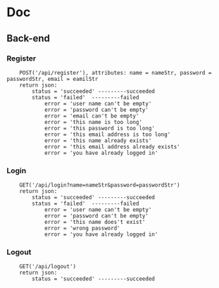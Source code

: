 # Doc

## Back-end

### Register
        POST('/api/register'), attributes: name = nameStr, password = passwordStr, email = eamilStr
        return json:
            status = 'succeeded' ---------succeeded
            status = 'failed'  ---------failed
                error = 'user name can't be empty'
                error = 'password can't be empty' 
                error = 'email can't be empty'
                error = 'this name is too long'
                error = 'this password is too long'
                error = 'this email address is too long'
                error = 'this name already exists'
                error = 'this email address already exists'
                error = 'you have already logged in'

### Login
        GET('/api/login?name=nameStr&password=passwordStr')
        return json:
            status = 'succeeded' ---------succeeded
            status = 'failed'  ---------failed
                error = 'user name can't be empty'
                error = 'password can't be empty' 
                error = 'this name does't exist'
                error = 'wrong password'
                error = 'you have already logged in'

### Logout
        GET('/api/logout')
        return json:
            status = 'succeeded' ---------succeeded

